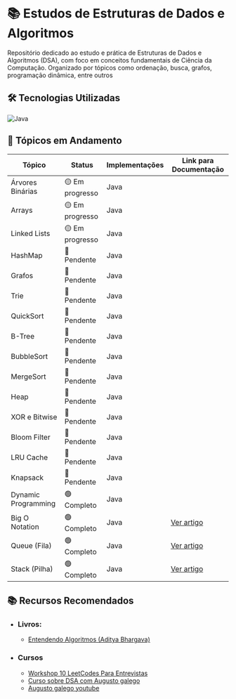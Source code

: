 # 📚 Estudos de Estruturas de Dados e Algoritmos

Repositório dedicado ao estudo e prática de Estruturas de Dados e Algoritmos (DSA), com foco em conceitos fundamentais de Ciência da Computação.
Organizado por tópicos como ordenação, busca, grafos, programação dinâmica, entre outros
## 🛠️ Tecnologias Utilizadas

![Java](https://img.shields.io/badge/Java-007396?style=flat&logo=openjdk&logoColor=white)

## 📌 Tópicos em Andamento

| Tópico              | Status          | Implementações | Link para Documentação|
|---------------------|-----------------|----------------|-----------------------|
| Árvores Binárias    | 🟡 Em progresso | Java           |                       |
| Arrays              | 🟡 Em progresso | Java           |                       |
| Linked Lists        | 🟡 Em progresso | Java           |                       |
| HashMap             | 🔴 Pendente     | Java           |                       |
| Grafos              | 🔴 Pendente     | Java           |                       |
| Trie                | 🔴 Pendente     | Java           |                       |
| QuickSort           | 🔴 Pendente     | Java           |                       |
| B-Tree              | 🔴 Pendente     | Java           |                       |
| BubbleSort          | 🔴 Pendente     | Java           |                       |
| MergeSort           | 🔴 Pendente     | Java           |                       |
| Heap                | 🔴 Pendente     | Java           |                       |
| XOR e Bitwise       | 🔴 Pendente     | Java           |                       |
| Bloom Filter        | 🔴 Pendente     | Java           |                       |
| LRU Cache           | 🔴 Pendente     | Java           |                       |
| Knapsack            | 🔴 Pendente     | Java           |                       |
| Dynamic Programming | 🟢 Completo     | Java           |                       |
| Big O Notation      | 🟢 Completo     | Java           |[Ver artigo](https://github.com/felipemelozx/Data-structure-and-algorithm/blob/main/notes/BigO.md)|
| Queue (Fila)        | 🟢 Completo     | Java           |[Ver artigo](https://github.com/felipemelozx/Data-structure-and-algorithm/blob/main/notes/queue.md)|
| Stack (Pilha)       | 🟢 Completo     | Java           |[Ver artigo](https://github.com/felipemelozx/Data-structure-and-algorithm/blob/main/notes/stack.md)|

## 📚 Recursos Recomendados
- ### Livros:

  - [Entendendo Algoritmos (Aditya Bhargava)](https://www.amazon.com.br/dp/8575225634?ref=ppx_yo2ov_dt_b_fed_asin_title)

- ### Cursos

  - [Workshop 10 LeetCodes Para Entrevistas](https://pay.hub.la/RGfq0dk8iqDeL5IC5yog?coupon=WORKSHOP) 
  - [Curso sobre DSA com Augusto galego](https://pay.hub.la/L8wi9vio7WPnWbmF8ZIO?coupon=YOUTUBE)
  - [Augusto galego youtube](https://www.youtube.com/@GutoGalego)
